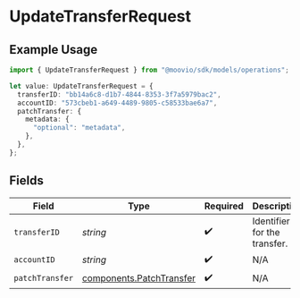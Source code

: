 # UpdateTransferRequest

## Example Usage

```typescript
import { UpdateTransferRequest } from "@moovio/sdk/models/operations";

let value: UpdateTransferRequest = {
  transferID: "bb14a6c8-d1b7-4844-8353-3f7a5979bac2",
  accountID: "573cbeb1-a649-4489-9805-c58533bae6a7",
  patchTransfer: {
    metadata: {
      "optional": "metadata",
    },
  },
};
```

## Fields

| Field                                                                | Type                                                                 | Required                                                             | Description                                                          |
| -------------------------------------------------------------------- | -------------------------------------------------------------------- | -------------------------------------------------------------------- | -------------------------------------------------------------------- |
| `transferID`                                                         | *string*                                                             | :heavy_check_mark:                                                   | Identifier for the transfer.                                         |
| `accountID`                                                          | *string*                                                             | :heavy_check_mark:                                                   | N/A                                                                  |
| `patchTransfer`                                                      | [components.PatchTransfer](../../models/components/patchtransfer.md) | :heavy_check_mark:                                                   | N/A                                                                  |